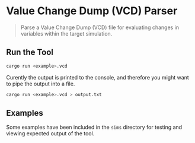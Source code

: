 # Value Change Dump (VCD) Parser

> Parse a Value Change Dump (VCD) file for evaluating changes in variables within the target simulation.

## Run the Tool

```bash
cargo run <example>.vcd
```

Curently the output is printed to the console, and therefore you might want to pipe the output into a file.

```bash
cargo run <example>.vcd > output.txt
```

## Examples

Some examples have been included in the `sims` directory for testing and viewing expected output of the tool.
